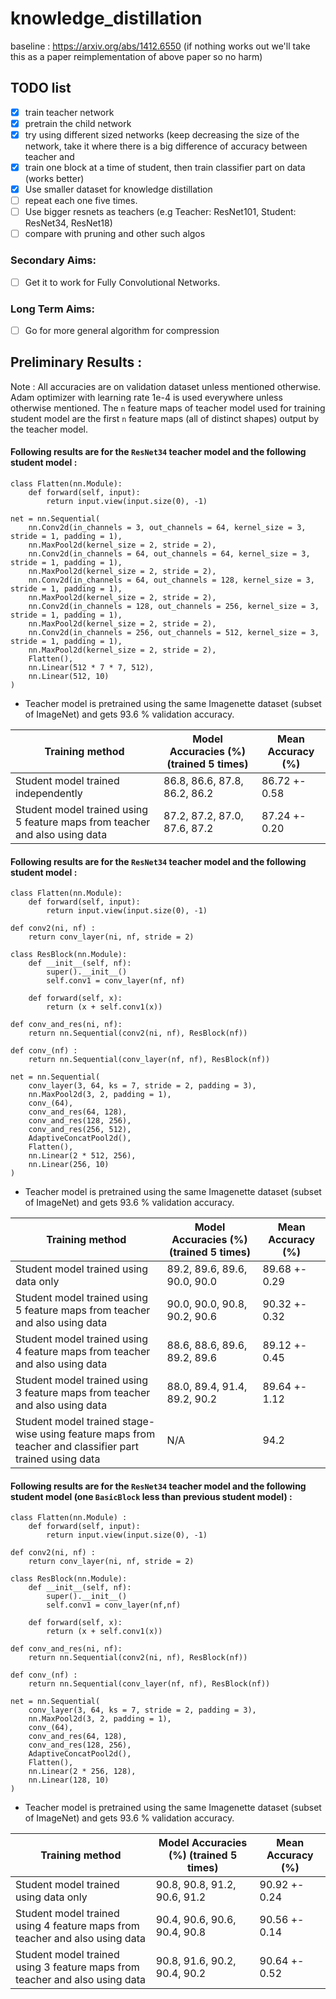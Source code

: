 # knowledge_distillation
baseline : https://arxiv.org/abs/1412.6550 
(if nothing works out we'll take this as a paper reimplementation of above paper so no harm)


## TODO list
- [x] train teacher network
- [x] pretrain the child network
- [x] try using different sized networks (keep decreasing the size of the network, take it where there is a big difference of accuracy between teacher and 
- [x] train one block at a time of student, then train classifier part on data (works better)
- [x] Use smaller dataset for knowledge distillation 
- [ ] repeat each one five times. 
- [ ] Use bigger resnets as teachers (e.g Teacher: ResNet101, Student: ResNet34, ResNet18)
- [ ] compare with pruning and other such algos 

### Secondary Aims: 
- [ ] Get it to work for Fully Convolutional Networks.

### Long Term Aims:
- [ ] Go for more general algorithm for compression 



## Preliminary Results : 
Note : All accuracies are on validation dataset unless mentioned otherwise. Adam optimizer with learning rate 1e-4 is used everywhere unless otherwise mentioned. The `n` feature maps of teacher model used for training student model are the first `n` feature maps (all of distinct shapes) output by the teacher model.

#### Following results are for the `ResNet34` teacher model and the following student model : 
```
class Flatten(nn.Module):
    def forward(self, input):
        return input.view(input.size(0), -1)

net = nn.Sequential(
    nn.Conv2d(in_channels = 3, out_channels = 64, kernel_size = 3, stride = 1, padding = 1),
    nn.MaxPool2d(kernel_size = 2, stride = 2),
    nn.Conv2d(in_channels = 64, out_channels = 64, kernel_size = 3, stride = 1, padding = 1),
    nn.MaxPool2d(kernel_size = 2, stride = 2),
    nn.Conv2d(in_channels = 64, out_channels = 128, kernel_size = 3, stride = 1, padding = 1),
    nn.MaxPool2d(kernel_size = 2, stride = 2),
    nn.Conv2d(in_channels = 128, out_channels = 256, kernel_size = 3, stride = 1, padding = 1),
    nn.MaxPool2d(kernel_size = 2, stride = 2),
    nn.Conv2d(in_channels = 256, out_channels = 512, kernel_size = 3, stride = 1, padding = 1),
    nn.MaxPool2d(kernel_size = 2, stride = 2),
    Flatten(),
    nn.Linear(512 * 7 * 7, 512),
    nn.Linear(512, 10)
)
```

- Teacher model is pretrained using the same Imagenette dataset (subset of ImageNet) and gets 93.6 % validation accuracy.

| Training method | Model Accuracies (%) (trained 5 times) | Mean Accuracy (%) |
| --------------|------------------------------------| ------------- |
| Student model trained independently | 86.8, 86.6, 87.8, 86.2, 86.2 | 86.72 +- 0.58
| Student model trained using 5 feature maps from teacher and also using data | 87.2, 87.2, 87.0, 87.6, 87.2 | 87.24 +- 0.20|

#### Following results are for the `ResNet34` teacher model and the following student model :
```
class Flatten(nn.Module):
    def forward(self, input):
        return input.view(input.size(0), -1)

def conv2(ni, nf) : 
    return conv_layer(ni, nf, stride = 2)

class ResBlock(nn.Module):
    def __init__(self, nf):
        super().__init__()
        self.conv1 = conv_layer(nf, nf)
        
    def forward(self, x): 
        return (x + self.conv1(x))

def conv_and_res(ni, nf): 
    return nn.Sequential(conv2(ni, nf), ResBlock(nf))

def conv_(nf) : 
    return nn.Sequential(conv_layer(nf, nf), ResBlock(nf))
    
net = nn.Sequential(
    conv_layer(3, 64, ks = 7, stride = 2, padding = 3),
    nn.MaxPool2d(3, 2, padding = 1),
    conv_(64),
    conv_and_res(64, 128),
    conv_and_res(128, 256),
    conv_and_res(256, 512),
    AdaptiveConcatPool2d(),
    Flatten(),
    nn.Linear(2 * 512, 256),
    nn.Linear(256, 10)
)
```
- Teacher model is pretrained using the same Imagenette dataset (subset of ImageNet) and gets 93.6 % validation accuracy.

| Training method | Model Accuracies (%) (trained 5 times) | Mean Accuracy (%) |
| --------------|------------------------------------| ------------- |
| Student model trained using data only | 89.2, 89.6, 89.6, 90.0, 90.0 | 89.68 +- 0.29 |
| Student model trained using 5 feature maps from teacher and also using data | 90.0, 90.0, 90.8, 90.2, 90.6 | 90.32 +- 0.32 |
| Student model trained using 4 feature maps from teacher and also using data | 88.6, 88.6, 89.6, 89.2, 89.6 | 89.12 +- 0.45 |
| Student model trained using 3 feature maps from teacher and also using data | 88.0, 89.4, 91.4, 89.2, 90.2 | 89.64 +- 1.12 |
| Student model trained stage-wise using feature maps from teacher and classifier part trained using data | N/A | 94.2 |

#### Following results are for the `ResNet34` teacher model and the following student model (one `BasicBlock` less than previous student model) :
```
class Flatten(nn.Module) :
    def forward(self, input):
        return input.view(input.size(0), -1)

def conv2(ni, nf) : 
    return conv_layer(ni, nf, stride = 2)

class ResBlock(nn.Module):
    def __init__(self, nf):
        super().__init__()
        self.conv1 = conv_layer(nf,nf)
        
    def forward(self, x): 
        return (x + self.conv1(x))

def conv_and_res(ni, nf): 
    return nn.Sequential(conv2(ni, nf), ResBlock(nf))

def conv_(nf) : 
    return nn.Sequential(conv_layer(nf, nf), ResBlock(nf))
    
net = nn.Sequential(
    conv_layer(3, 64, ks = 7, stride = 2, padding = 3),
    nn.MaxPool2d(3, 2, padding = 1),
    conv_(64),
    conv_and_res(64, 128),
    conv_and_res(128, 256),
    AdaptiveConcatPool2d(),
    Flatten(),
    nn.Linear(2 * 256, 128),
    nn.Linear(128, 10)
)
```
- Teacher model is pretrained using the same Imagenette dataset (subset of ImageNet) and gets 93.6 % validation accuracy.

| Training method | Model Accuracies (%) (trained 5 times) | Mean Accuracy (%) |
| --------------|------------------------------------| ------------- |
| Student model trained using data only | 90.8, 90.8, 91.2, 90.6, 91.2 | 90.92 +- 0.24 |
| Student model trained using 4 feature maps from teacher and also using data | 90.4, 90.6, 90.6, 90.4, 90.8 | 90.56 +- 0.14 |
| Student model trained using 3 feature maps from teacher and also using data | 90.8, 91.6, 90.2, 90.4, 90.2 | 90.64 +- 0.52 |
